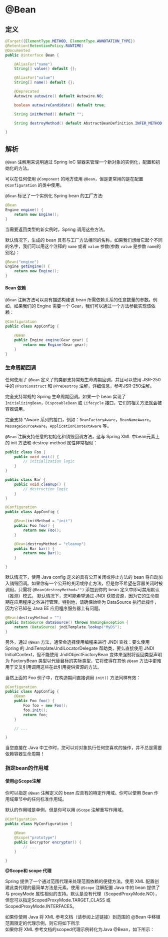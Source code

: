 # @Bean

## 定义

```java
@Target({ElementType.METHOD, ElementType.ANNOTATION_TYPE})
@Retention(RetentionPolicy.RUNTIME)
@Documented
public @interface Bean {

    @AliasFor("name")
    String[] value() default {};

    @AliasFor("value")
    String[] name() default {};

    @Deprecated
    Autowire autowire() default Autowire.NO;

    boolean autowireCandidate() default true;

    String initMethod() default "";

    String destroyMethod() default AbstractBeanDefinition.INFER_METHOD;

}
```

## 解析

`@Bean` 注解用来说明通过 Spring IoC 容器来管理一个新对象的实例化，配置和初始化的方法。

可以在任何使用 `@Component` 的地方使用 `@Bean`，但是更常用的是在配置 `@Configuration` 的类中使用。

`@Bean` 标记了一个实例化 Spring bean 的**工厂**方法:

```java
@Bean
Engine engine() {
    return new Engine();
}
```

当需要返回类型的新实例时，Spring 调用这些方法。

默认情况下，生成的 bean 具有与工厂方法相同的名称。如果我们想给它起个不同的名字，我们可以用这个注释的 `name` 或者 `value` 参数\(参数 `value` 是参数 `name`的别名\)：

```java
@Bean("engine")
Engine getEngine() {
    return new Engine();
}
```

#### **Bean 依赖**

`@Bean` 注解方法可以具有描述构建该 bean 所需依赖关系的任意数量的参数。例如，如果我们的 Engine 需要一个 Gear，我们可以通过一个方法参数实现该依赖：

```java
@Configuration
public class AppConfig {

    @Bean
    public Engine engine(Gear gear) {
        return new Engine(Gear gear);
    }
}
```

### **生命周期回调**

任何使用了 `@Bean` 定义了的类都支持常规生命周期回调，并且可以使用 JSR-250 中的 `@PostConstruct` 和 `@PreDestroy` 注解，详细信息，参考JSR-250注解。

完全支持常规的 Spring 生命周期回调。如果一个 bean 实现了 `InitializingBean`，`DisposableBean` 或 `Lifecycle` 接口，它们的相关方法就会被容器调用。

完全支持 \*Aware 系列的接口，例如：`BeanFactoryAware`，`BeanNameAware`，`MessageSourceAware`，`ApplicationContextAware` 等。

`@Bean` 注解支持任意的初始化和销毁回调方法，这与 Spring XML 中bean元素上的 init 方法和 destroy-method 属性非常相似：

```java
public class Foo {
    public void init() {
        // initialization logic
    }
}

public class Bar {
    public void cleanup() {
        // destruction logic
    }
}

@Configuration
public class AppConfig {

    @Bean(initMethod = "init")
    public Foo foo() {
        return new Foo();
    }

    @Bean(destroyMethod = "cleanup")
    public Bar bar() {
        return new Bar();
    }

}
```

默认情况下，使用 Java config 定义的具有公开关闭或停止方法的 bean 将自动加入销毁回调。如果你有一个公开的关闭或停止方法，但是你不希望在容器关闭时被调用，只需将 `@Bean(destroyMethod="")` 添加到你的 bean 定义中即可禁用默认（推测）模式。 默认情况下，您可能希望通过 JNDI 获取资源，因为它的生命周期在应用程序之外进行管理。特别地，请确保始终为 DataSource 执行此操作，因为它已知在 Java EE 应用程序服务器上有问题。

```java
@Bean(destroyMethod = "")
public DataSource dataSource() throws NamingException {
    return (DataSource) jndiTemplate.lookup("MyDS");
}
```

另外，通过 `@Bean` 方法，通常会选择使用编程来进行 JNDI 查找：要么使用 Spring 的 JndiTemplate/JndiLocatorDelegate 帮助类，要么直接使用 JNDI InitialContext，但不能使用 JndiObjectFactoryBean 变体来强制将返回类型声明为 FactoryBean 类型以代替目标的实际类型，它将使得在其他 `@Bean` 方法中更难用于交叉引用调用这些在此引用提供资源的方法。

当然上面的 Foo 例子中，在构造期间直接调用 `init()` 方法同样有效：

```java
@Configuration
public class AppConfig {
    @Bean
    public Foo foo() {
        Foo foo = new Foo();
        foo.init();
        return foo;
    }

    // ...

}
```

当您直接在 Java 中工作时，您可以对对象执行任何您喜欢的操作，并不总是需要依赖容器生命周期！

### **指定bean的作用域**

#### **使用@Scope注解**

你可以指定 `@Bean` 注解定义的 bean 应具有的特定作用域。你可以使用 Bean 作用域章节中的任何标准作用域。

默认的作用域是单例，但是你可以用 `@Scope` 注解重写作用域。

```java
@Configuration
public class MyConfiguration {

    @Bean
    @Scope("prototype")
    public Encryptor encryptor() {
        // ...
    }

}
```

**@Scope和 scope 代理**

Spring 提供了一个通过范围代理来处理范围依赖的便捷方法。使用 XML 配置创建此类代理的最简单方法是元素。使用 `@Scope` 注解配置 Java 中的 bean 提供了与 proxyMode 属性相似的支持。默认是没有代理（ScopedProxyMode.NO），但您可以指定ScopedProxyMode.TARGET\_CLASS 或 ScopedProxyMode.INTERFACES。

如果你使用 Java 将 XML 参考文档（请参阅上述链接）到范围的 @Bean 中移植范围限定的代理示例，则它将如下所示  
如果你将 XML 参考文档的scoped代理示例转化为Java @Bean，如下所示：

